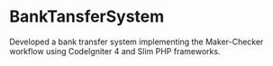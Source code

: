 # BankTansferSystem
Developed a bank transfer system implementing the Maker-Checker workflow using CodeIgniter 4 and Slim PHP frameworks.
